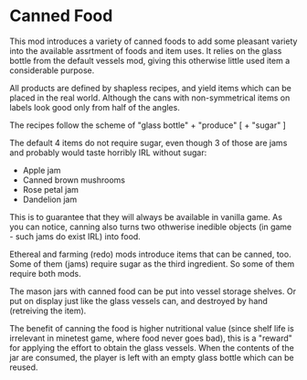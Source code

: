 # Canned Food

This mod introduces a variety of canned foods to add some pleasant variety into the available
assrtment of foods and item uses. It relies on the glass bottle from the default vessels mod,
giving this otherwise little used item a considerable purpose.

All products are defined by shapless recipes, and yield items which can be placed in the
real world. Although the cans with non-symmetrical items on labels look good only from
half of the angles.

The recipes follow the scheme of "glass bottle" + "produce" [ + "sugar" ]

The default 4 items do not require sugar, even though 3 of those are jams and probably 
would taste horribly IRL without sugar:
* Apple jam
* Canned brown mushrooms
* Rose petal jam
* Dandelion jam

This is to guarantee that they will always be available in vanilla game. As you can notice,
canning also turns two othwerise inedible objects (in game - such jams do exist IRL) into food.

Ethereal and farming (redo) mods introduce items that can be canned, too. 
Some of them (jams) require sugar as the third ingredient. So some of them require both mods.

The mason jars with canned food can be put into vessel storage shelves. Or put on display 
just like the glass vessels can, and destroyed by hand (retreiving the item).

The benefit of canning the food is higher nutritional value (since shelf life is irrelevant
in minetest game, where food never goes bad), this is a "reward" for applying the effort
to obtain the glass vessels. When the contents of the jar are consumed, 
the player is left with an empty glass bottle which can be reused.